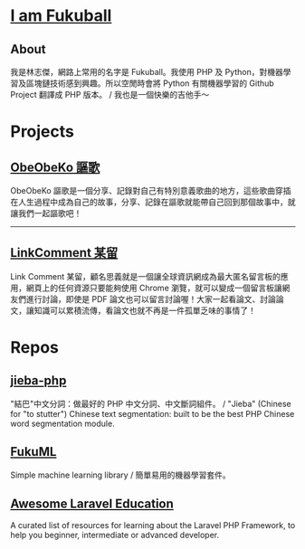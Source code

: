 # [I am Fukuball](https://fukuball.github.io/)

<article class="postShorten postShorten--thumbnailimg-top" itemscope="" itemtype="http://schema.org/BlogPosting">
    <div class="postShorten-wrap">
        <div class="postShorten-header">
            <h1 class="postShorten-title" itemprop="headline">
                About
            </h1>
        </div>
        <div class="postShorten-excerpt" itemprop="articleBody" style="margin-top: 0px;">
            <p style="margin-top: 0px;">
                我是林志傑，網路上常用的名字是 Fukuball。我使用 PHP 及 Python，對機器學習及區塊鏈技術感到興趣。所以空閒時會將 Python 有關機器學習的 Github Project 翻譯成 PHP 版本。 / 我也是一個快樂的吉他手～
            </p>
        </div>
    </div>
</article>
<h1 style="margin-bottom: 10px;">Projects</h1>
<article class="postShorten postShorten--thumbnailimg-left" itemscope="" itemtype="http://schema.org/BlogPosting">
    <div class="postShorten-wrap">
        <div class="postShorten-header">
            <h2 class="postShorten-title" itemprop="headline">
                <a class="link-unstyled" href="https://www.obeobeko.com/" target="_blank">
                    ObeObeKo 謳歌
                </a>
            </h2>
        </div>
        <div class="postShorten-excerpt" itemprop="articleBody" style="margin-top: 0px;">
            <p style="margin-top: 0px;">
                ObeObeKo 謳歌是一個分享、記錄對自己有特別意義歌曲的地方，這些歌曲穿插在人生過程中成為自己的故事，分享、記錄在謳歌就能帶自己回到那個故事中，就讓我們一起謳歌吧！
            </p>
        </div>
    </div>
</article>
<hr>
<article class="postShorten postShorten--thumbnailimg-left" itemscope="" itemtype="http://schema.org/BlogPosting" style="margin-top: 10px;">
    <div class="postShorten-wrap">
        <div class="postShorten-header">
            <h2 class="postShorten-title" itemprop="headline">
                <a class="link-unstyled" href="https://www.linkcomment.com/" target="_blank">
                    LinkComment 某留
                </a>
            </h2>
        </div>
        <div class="postShorten-excerpt" itemprop="articleBody" style="margin-top: 0px;">
            <p style="margin-top: 0px;">
                Link Comment 某留，顧名思義就是一個讓全球資訊網成為最大匿名留言板的應用，網頁上的任何資源只要能夠使用 Chrome 瀏覽，就可以變成一個留言板讓網友們進行討論，即使是 PDF 論文也可以留言討論喔！大家一起看論文、討論論文，讓知識可以累積流傳，看論文也就不再是一件孤單乏味的事情了！
            </p>
        </div>
    </div>
</article>
<h1 style="margin-bottom: 10px;">Repos</h1>
<article class="postShorten postShorten--thumbnailimg-top" itemscope="" itemtype="http://schema.org/BlogPosting" style="margin-bottom: 10px;">
    <div class="postShorten-wrap">
        <div class="postShorten-header">
            <h2 class="postShorten-title" itemprop="headline">
                <a href="https://www.fukuball.com/jieba-php/" target="_blank">
                    jieba-php
                </a>
            </h2>
        </div>
        <div class="postShorten-excerpt" itemprop="articleBody" style="margin-top: 0px;">
            <p style="margin-top: 0px;">
                "結巴"中文分詞：做最好的 PHP 中文分詞、中文斷詞組件。 / "Jieba" (Chinese for "to stutter") Chinese text segmentation: built to be the best PHP Chinese word segmentation module.
            </p>
        </div>
    </div>
</article>
<article class="postShorten postShorten--thumbnailimg-top" itemscope="" itemtype="http://schema.org/BlogPosting" style="margin-bottom: 10px;">
    <div class="postShorten-wrap">
        <div class="postShorten-header">
            <h2 class="postShorten-title" itemprop="headline">
                <a href="https://www.fukuball.com/fuku-ml/" target="_blank">
                    FukuML
                </a>
            </h2>
        </div>
        <div class="postShorten-excerpt" itemprop="articleBody" style="margin-top: 0px;">
            <p style="margin-top: 0px;">
                Simple machine learning library / 簡單易用的機器學習套件。
            </p>
        </div>
    </div>
</article>
<article class="postShorten postShorten--thumbnailimg-top" itemscope="" itemtype="http://schema.org/BlogPosting" style="margin-bottom: 10px;">
    <div class="postShorten-wrap">
        <div class="postShorten-header">
            <h2 class="postShorten-title" itemprop="headline">
                <a href="https://www.fukuball.com/Awesome-Laravel-Education/" target="_blank">
                    Awesome Laravel Education
                </a>
            </h2>
        </div>
        <div class="postShorten-excerpt" itemprop="articleBody" style="margin-top: 0px;">
            <p style="margin-top: 0px;">
                A curated list of resources for learning about the Laravel PHP Framework, to help you beginner, intermediate or advanced developer.
            </p>
        </div>
    </div>
</article>
